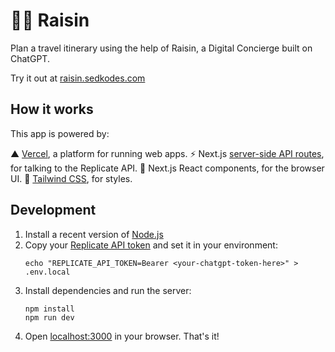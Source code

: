 # 👩‍🎨 Raisin

Plan a travel itinerary using the help of Raisin, a Digital Concierge built on ChatGPT.

Try it out at [raisin.sedkodes.com](https://raisin.sedkodes.com)

## How it works

This app is powered by:

▲ [Vercel](https://vercel.com/), a platform for running web apps.
⚡️ Next.js [server-side API routes](pages/api), for talking to the Replicate API.
👀 Next.js React components, for the browser UI.
🍃 [Tailwind CSS](https://tailwindcss.com/), for styles.


## Development

1. Install a recent version of [Node.js](https://nodejs.org/)
1. Copy your [Replicate API token](https://replicate.com/account?utm_source=project&utm_campaign=paintbytext) and set it in your environment:
    ```
    echo "REPLICATE_API_TOKEN=Bearer <your-chatgpt-token-here>" > .env.local
    ````
1. Install dependencies and run the server:
    ```
    npm install
    npm run dev
    ```
1. Open [localhost:3000](http://localhost:3000) in your browser. That's it!
